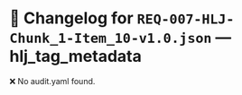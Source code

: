 # 📝 Changelog for `REQ-007-HLJ-Chunk_1-Item_10-v1.0.json` — **hlj_tag_metadata**

❌ No audit.yaml found.
